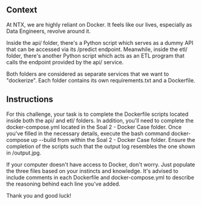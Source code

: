 ## Context
At NTX, we are highly reliant on Docker. It feels like our lives, especially as Data Engineers, revolve around it.

Inside the api/ folder, there's a Python script which serves as a dummy API that can be accessed via its /predict endpoint. Meanwhile, inside the etl/ folder, there's another Python script which acts as an ETL program that calls the endpoint provided by the api/ service.

Both folders are considered as separate services that we want to "dockerize". Each folder contains its own requirements.txt and a Dockerfile.

## Instructions
For this challenge, your task is to complete the Dockerfile scripts located inside both the api/ and etl/ folders. In addition, you'll need to complete the docker-compose.yml located in the Soal 2 - Docker Case folder. Once you've filled in the necessary details, execute the bash command docker-compose up --build from within the Soal 2 - Docker Case folder. Ensure the completion of the scripts such that the output log resembles the one shown in /output.jpg.

If your computer doesn't have access to Docker, don't worry. Just populate the three files based on your instincts and knowledge. It's advised to include comments in each Dockerfile and docker-compose.yml to describe the reasoning behind each line you've added.

Thank you and good luck!